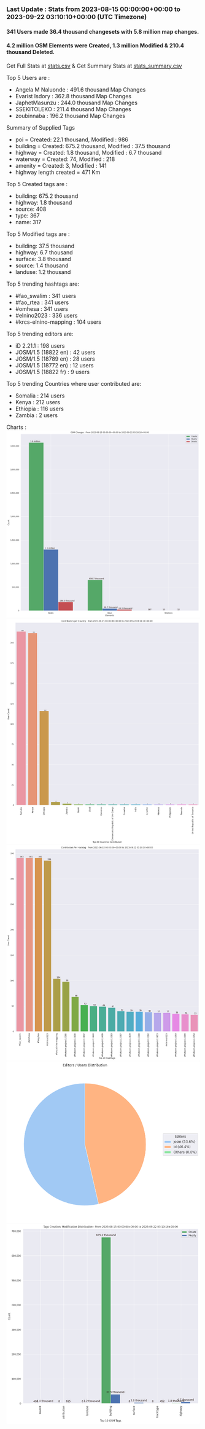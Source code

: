 ### Last Update : Stats from 2023-08-15 00:00:00+00:00 to 2023-09-22 03:10:10+00:00 (UTC Timezone)

#### 341 Users made 36.4 thousand changesets with 5.8 million map changes.
#### 4.2 million OSM Elements were Created, 1.3 million Modified & 210.4 thousand Deleted.
Get Full Stats at [stats.csv](/stats/elinino2023/Daily/stats.csv)
 & Get Summary Stats at [stats_summary.csv](/stats/elinino2023/Daily/stats_summary.csv)

Top 5 Users are : 
- Angela M Naluonde : 491.6 thousand Map Changes
- Evarist Isdory : 362.8 thousand Map Changes
- JaphetMasunzu : 244.0 thousand Map Changes
- SSEKITOLEKO : 211.4 thousand Map Changes
- zoubinnaba : 196.2 thousand Map Changes

Summary of Supplied Tags
- poi = Created: 22.1 thousand, Modified : 986
- building = Created: 675.2 thousand, Modified : 37.5 thousand
- highway = Created: 1.8 thousand, Modified : 6.7 thousand
- waterway = Created: 74, Modified : 218
- amenity = Created: 3, Modified : 141
- highway length created = 471 Km


Top 5 Created tags are :
- building: 675.2 thousand
- highway: 1.8 thousand
- source: 408
- type: 367
- name: 317


Top 5 Modified tags are :
- building: 37.5 thousand
- highway: 6.7 thousand
- surface: 3.8 thousand
- source: 1.4 thousand
- landuse: 1.2 thousand


Top 5 trending hashtags are:
- #fao_swalim : 341 users
- #fao_rtea : 341 users
- #omhesa : 341 users
- #elnino2023 : 336 users
- #krcs-elnino-mapping : 104 users


Top 5 trending editors are:
- iD 2.21.1 : 198 users
- JOSM/1.5 (18822 en) : 42 users
- JOSM/1.5 (18789 en) : 28 users
- JOSM/1.5 (18772 en) : 12 users
- JOSM/1.5 (18822 fr) : 9 users


Top 5 trending Countries where user contributed are:
- Somalia : 214 users
- Kenya : 212 users
- Ethiopia : 116 users
- Zambia : 2 users


 Charts : 
![Alt text](./stats_osm_changes.png) 
![Alt text](./stats_users_per_country.png) 
![Alt text](./stats_users_per_hashtag.png) 
![Alt text](./stats_editors_pie_chart.png) 
![Alt text](./stats_tags.png) 
